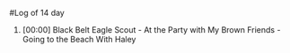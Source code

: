 #Log of 14 day

1. [00:00] Black Belt Eagle Scout - At the Party with My Brown Friends - Going to the Beach With Haley
